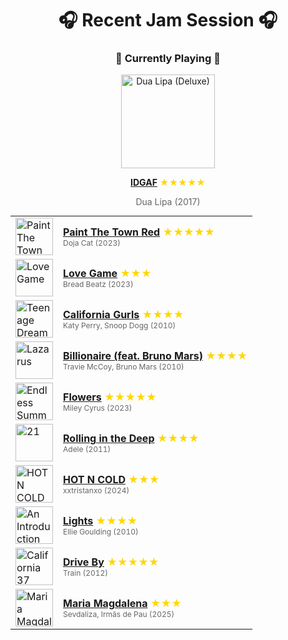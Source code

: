<div align='center'>

# 🎧 Recent Jam Session 🎧

<h3>🎵 Currently Playing 🎵</h3>

<a href="https://open.spotify.com/track/76cy1WJvNGJTj78UqeA5zr"><img src="https://i.scdn.co/image/ab67616d0000b273838698485511bd9108fadadc" width="150" height="150" alt="Dua Lipa (Deluxe)" /></a>

<b><a href="https://open.spotify.com/track/76cy1WJvNGJTj78UqeA5zr">IDGAF</a></b><span style="color: gold;"> ★★★★★</span>

<span style="color: #666;">Dua Lipa (2017)</span>

<table style='margin: 0 auto; max-width: 550px;'>
<tr>
<td width="60"><a href="https://open.spotify.com/track/2IGMVunIBsBLtEQyoI1Mu7"><img src="https://i.scdn.co/image/ab67616d0000b2737acee948ecac8380c1b6ce30" width="60" height="60" alt="Paint The Town Red" /></a></td>
<td><b><a href="https://open.spotify.com/track/2IGMVunIBsBLtEQyoI1Mu7">Paint The Town Red</a></b> <span style="color: gold;"> ★★★★★</span><br><span style="font-size: 12px; color: #666;">Doja Cat (2023)</span></td>
</tr>
<tr>
<td width="60"><a href="https://open.spotify.com/track/4n81eNyWOkaxBIPrBQk0NJ"><img src="https://i.scdn.co/image/ab67616d0000b27382ad713a69ecdb656bed2d78" width="60" height="60" alt="Love Game" /></a></td>
<td><b><a href="https://open.spotify.com/track/4n81eNyWOkaxBIPrBQk0NJ">Love Game</a></b> <span style="color: gold;"> ★★★</span><br><span style="font-size: 12px; color: #666;">Bread Beatz (2023)</span></td>
</tr>
<tr>
<td width="60"><a href="https://open.spotify.com/track/6KOEK6SeCEZOQkLj5M1PxH"><img src="https://i.scdn.co/image/ab67616d0000b273d20c38f295039520d688a888" width="60" height="60" alt="Teenage Dream" /></a></td>
<td><b><a href="https://open.spotify.com/track/6KOEK6SeCEZOQkLj5M1PxH">California Gurls</a></b> <span style="color: gold;"> ★★★★</span><br><span style="font-size: 12px; color: #666;">Katy Perry, Snoop Dogg (2010)</span></td>
</tr>
<tr>
<td width="60"><a href="https://open.spotify.com/track/2qPUnoasNe4Ep43emVXEig"><img src="https://i.scdn.co/image/ab67616d0000b2732780cc9f7796e04f367e394d" width="60" height="60" alt="Lazarus" /></a></td>
<td><b><a href="https://open.spotify.com/track/2qPUnoasNe4Ep43emVXEig">Billionaire (feat. Bruno Mars)</a></b> <span style="color: gold;"> ★★★★</span><br><span style="font-size: 12px; color: #666;">Travie McCoy, Bruno Mars (2010)</span></td>
</tr>
<tr>
<td width="60"><a href="https://open.spotify.com/track/7DSAEUvxU8FajXtRloy8M0"><img src="https://i.scdn.co/image/ab67616d0000b273cd222052a2594be29a6616b5" width="60" height="60" alt="Endless Summer Vacation" /></a></td>
<td><b><a href="https://open.spotify.com/track/7DSAEUvxU8FajXtRloy8M0">Flowers</a></b> <span style="color: gold;"> ★★★★★</span><br><span style="font-size: 12px; color: #666;">Miley Cyrus (2023)</span></td>
</tr>
<tr>
<td width="60"><a href="https://open.spotify.com/track/1c8gk2PeTE04A1pIDH9YMk"><img src="https://i.scdn.co/image/ab67616d0000b2732118bf9b198b05a95ded6300" width="60" height="60" alt="21" /></a></td>
<td><b><a href="https://open.spotify.com/track/1c8gk2PeTE04A1pIDH9YMk">Rolling in the Deep</a></b> <span style="color: gold;"> ★★★★</span><br><span style="font-size: 12px; color: #666;">Adele (2011)</span></td>
</tr>
<tr>
<td width="60"><a href="https://open.spotify.com/track/59oAu1DeHUGQxoj593GzCW"><img src="https://i.scdn.co/image/ab67616d0000b2735a2e66cf16498dbdd1335b91" width="60" height="60" alt="HOT N COLD" /></a></td>
<td><b><a href="https://open.spotify.com/track/59oAu1DeHUGQxoj593GzCW">HOT N COLD</a></b> <span style="color: gold;"> ★★★</span><br><span style="font-size: 12px; color: #666;">xxtristanxo (2024)</span></td>
</tr>
<tr>
<td width="60"><a href="https://open.spotify.com/track/11ozIUBoXAgRTVWelDn4pL"><img src="https://i.scdn.co/image/ab67616d0000b27391538eb04634de568637b8be" width="60" height="60" alt="An Introduction To Ellie Goulding EP" /></a></td>
<td><b><a href="https://open.spotify.com/track/11ozIUBoXAgRTVWelDn4pL">Lights</a></b> <span style="color: gold;"> ★★★★</span><br><span style="font-size: 12px; color: #666;">Ellie Goulding (2010)</span></td>
</tr>
<tr>
<td width="60"><a href="https://open.spotify.com/track/0KAiuUOrLTIkzkpfpn9jb9"><img src="https://i.scdn.co/image/ab67616d0000b273bde344cc54eedc35050f4c61" width="60" height="60" alt="California 37" /></a></td>
<td><b><a href="https://open.spotify.com/track/0KAiuUOrLTIkzkpfpn9jb9">Drive By</a></b> <span style="color: gold;"> ★★★★★</span><br><span style="font-size: 12px; color: #666;">Train (2012)</span></td>
</tr>
<tr>
<td width="60"><a href="https://open.spotify.com/track/2TVqEfs20W2rfg0EDAW1MD"><img src="https://i.scdn.co/image/ab67616d0000b273c02775652b7a67d5fccb8775" width="60" height="60" alt="Maria Magdalena" /></a></td>
<td><b><a href="https://open.spotify.com/track/2TVqEfs20W2rfg0EDAW1MD">Maria Magdalena</a></b> <span style="color: gold;"> ★★★</span><br><span style="font-size: 12px; color: #666;">Sevdaliza, Irmãs de Pau (2025)</span></td>
</tr>
</table>
</div>


